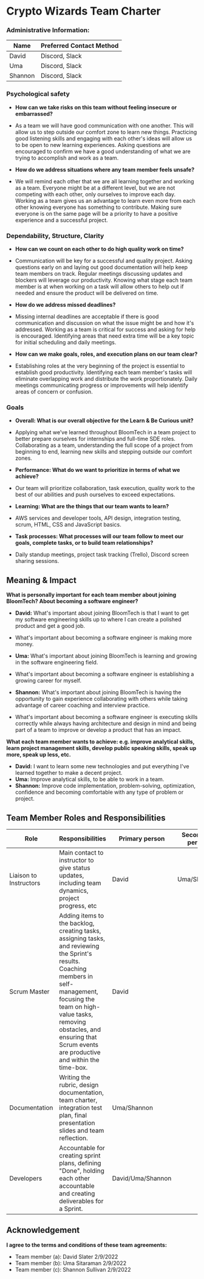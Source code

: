 # Crypto Wizards Team Charter


### Administrative Information:

|Name           |Preferred Contact Method  |
|---	        |---                       |
|David          |  Discord, Slack          |
|Uma            |  Discord, Slack          |
|Shannon        |  Discord, Slack          |

### Psychological safety

* **How can we take risks on this team without feeling insecure or
  embarrassed?**
* As a team we will have good communication with one another. This will allow us to step outside our comfort 
zone to learn new things. Practicing good listening skills and engaging with each other's ideas will allow us to
be open to new learning experiences. Asking questions are encouraged to confirm we have a good understanding 
of what we are trying to accomplish and work as a team.


* **How do we address situations where any team member feels unsafe?**
* We will remind each other that we are all learning together and working as a team. 
Everyone might be at a different level, but we are not competing with each other, only ourselves to improve each day. 
Working as a team gives us an advantage to learn even more from each other knowing everyone has something to contribute. 
Making sure everyone is on the same page will be a priority to have a positive experience and a successful project.

### Dependability, Structure, Clarity

* **How can we count on each other to do high quality work on time?**
* Communication will be key for a successful and quality project. Asking questions early on and laying out 
good documentation will help keep team members on track. Regular meetings discussing updates and blockers will 
leverage our productivity. Knowing what stage each team member is at when working on a task will allow others to
help out if needed and ensure the product will be delivered on time.
   
  
* **How do we address missed deadlines?**
* Missing internal deadlines are acceptable if there is good communication and discussion on what
the issue might be and how it's addressed. Working as a team is critical for success and asking for help 
is encouraged. Identifying areas that need extra time will be a key topic for initial scheduling and
daily meetings.
    

* **How can we make goals, roles, and execution plans on our team clear?**
* Establishing roles at the very beginning of the project is essential to establish 
good productivity. Identifying each team member's tasks will eliminate overlapping work 
and distribute the work proportionately. Daily meetings communicating progress or improvements 
will help identify areas of concern or confusion.


### Goals

* **Overall: What is our overall objective for the Learn & Be Curious unit?**
* Applying what we’ve learned throughout BloomTech in a team project to better prepare 
ourselves for internships and full-time SDE roles. Collaborating as a team, understanding the full scope 
of a project from beginning to end, learning new skills and stepping outside our comfort zones. 
  
  
* **Performance: What do we want to prioritize in terms of what we achieve?**
* Our team will prioritize collaboration, task execution, quality work to the best of our abilities and 
push ourselves to exceed expectations.
   

* **Learning: What are the things that our team wants to learn?**
* AWS services and developer tools, API design, integration testing, scrum, 
HTML, CSS and JavaScript basics.


* **Task processes: What processes will our team follow to meet our goals,
  complete tasks, or to build team relationships?**
* Daily standup meetings, project task tracking (Trello), Discord screen sharing sessions.


## Meaning & Impact

**What is personally important for each team member about joining BloomTech? About
becoming a software engineer?**

* **David:** What's important about joining BloomTech is that I want to get my software 
engineering skills up to where I can create a polished product and get a good job.
* What's important about becoming a software engineer is making more money.



* **Uma:** What's important about joining BloomTech is learning and growing in the software engineering field.
* What's important about becoming a software engineer is establishing a growing career for myself.


* **Shannon:** What's important about joining BloomTech is having the opportunity to gain experience 
collaborating with others while taking advantage of career coaching and interview practice. 
* What's important about becoming a software engineer is executing skills correctly while always having 
architecture and design in mind and being part of a team to improve or develop a product that has an impact.

**What each team member wants to achieve: e.g. improve analytical skills, learn
project management skills, develop public speaking skills, speak up more, speak
up less, etc.**

* **David:** I want to learn some new technologies and put everything I've learned together to make a decent project.
* **Uma:** Improve analytical skills, to be able to work in a team.
* **Shannon:** Improve code implementation, problem-solving, optimization, confidence and becoming
comfortable with any type of problem or project.

## Team Member Roles and Responsibilities


|**Role**               |**Responsibilities** |**Primary person** |**Secondary person** |
|---                    |---                  |---                |---                  |
|Liaison to Instructors |Main contact to instructor to give status updates, including team dynamics, project progress, etc |David|Uma/Shannon|
|Scrum Master           |Adding items to the backlog, creating tasks, assigning tasks, and reviewing the Sprint's results. Coaching members in self-management, focusing the team on high-value tasks, removing obstacles, and ensuring that Scrum events are productive and within the time-box.|David||
|Documentation          |Writing the rubric, design documentation, team charter, integration test plan, final presentation slides and team reflection.| Uma/Shannon| |
|Developers             |Accountable for creating sprint plans, defining "Done", holding each other accountable and creating deliverables for a Sprint.|David/Uma/Shannon| |

## Acknowledgement

**I agree to the terms and conditions of these team agreements:**

* Team member (a): David Slater 2/9/2022
* Team member (b): Uma Sitaraman 2/9/2022
* Team member (c): Shannon Sullivan 2/9/2022
